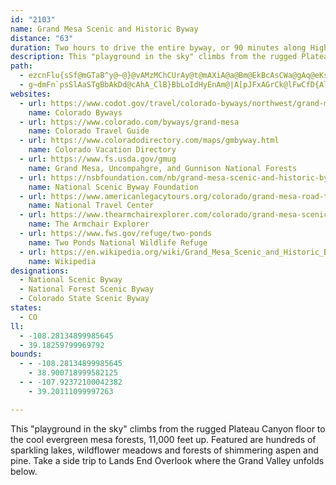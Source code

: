 ```yaml
---
id: "2103"
name: Grand Mesa Scenic and Historic Byway
distance: "63"
duration: Two hours to drive the entire byway, or 90 minutes along Highway 65 and 30 minutes roundtrip on the spur road to Land's End
description: This "playground in the sky" climbs from the rugged Plateau Canyon floor to the cool evergreen mesa forests, 11,000 feet up. Featured are hundreds of sparkling lakes, wildflower meadows and forests of shimmering aspen and pine. Take a side trip to Lands End Overlook where the Grand Valley unfolds below.
path:
  - ezcnFlu{sSf@mGTaB^y@~@}@vAMzMChCUrAy@t@mAXiA@a@Bm@EkBcAsCWa@gAq@eKsCoCgAqFqHUu@sD_HkCiCk@}@y@{BQsAKcBF}AlAaKCq@s@{B]_@u@e@UEo@C{D\oCE_AS}A_Ao@mA[qBCy@De@TgAfAkCXuADqAKkAQa@u@gAsB_AqKmDsAcAo@}@_@eAOwAAgC`@sCdCaKFmCS_B_@eAcF}Gs@wAe@yAWeBAs@LeBNg@Ze@rBaBxOmFjAqAXo@Nw@By@CaAIk@y@gBmAw@k@MaJEi@Qc@Yq@oAS}@YuIO_Ai@sAUYo@_@wGkByAs@_@_@g@mAEyANsBV{@jAkBbAgAt@_@jEcAdBOn@Qr@s@h@kADg@?kAOaAoCyFiAqDSoBIqBBiG_@_Bu@eAoIaDi@k@oAkBi@oAY_BU{BMkFBoLImBgBwG[{@e@gE^mCjGiPd@eB^qDOwCOcA_@gAi@_AaAsCG_A?sBTsBDqBG{@Sw@Yg@c@_@yCuBi@q@i@eBGk@GcEJeDAeCYaBu@sAeA_A_CaAm@i@gAgA_@q@_@cDIgGDcBb@{CTs@RyBDeAI{@Oy@yB_FsAgEcCeJUoAIcADcAbBkKv@mCj@oAxAoBvC{B|GuCtBkAr@q@l@_A^{@X_AFsAByCEgCDsFlBgONiDw@iOg@qGH{CZeB|@sCdA_ClAsAjMiD`Ao@pBsBzHgKtAgCfE}Jt@wBHu@?kBW_B_DoGu@eDs@aF]{LLkEX{CLw@n@uBzAyCb@sATwABu@S_Ci@kBoBuDe@{ASkECkCS{CW_BsAmEiBaIi@aFIyB@uHF}A`@oDp@kAz@kAzBgAxEgAxCe@lBRbA\bGnDr@VlGr@zFE~BQnC{@~@k@fCaCbAqAtBuAbCcAtCSbLXtBQxJgChD_@t@?~MxAtL^tRD|`@Y`LPhb@F~PlAbEJ`HStCWvcAwJbMk@vNK`l@RhAJdA\pFtDhAj@hAPlPCvBLhCjAbBfBx@|ArArBrBfBhDrAlCLnAMxN{C|EyBlFwDdKoMdA{@|BkAhE{@zQcCfBe@x@g@b@g@n@kAt@yBRoADqCi@oNa@aDyByJMmA?sALmAPw@lA{Bn@m@n@]vReBj@?zBRhZjEnDx@hOtErBJbEy@fD[~BNdBp@vCfCpDnIfD~GnJxNrAtC\jAZbFL~Eh@~C^x@x@lAxSvUdAr@fCPdBSl@WbBuAd@q@bAyBTsAHaBEaF@yBHkBx@kDhB}ElC}Fb@yBTuEE{CDyBXkDD_CE_Bo@{EmEoOu@sEgBg[MgJXeD\uCh@wBhB{EdBqD|AcCn@yA|AgFxEmTXuAHiBCgDKgAqAqCyDoBoBqAyD{FeDyDyGsG}AgAoCyC_@aAm@wCEiAHqAb@eBl@mA`D_E^u@XkAHy@?gA_@_D?k@Jk@f@{@hA_@t@Rx@r@Nd@X|B`@vKRfATn@VXh@LjAg@l@iAd@uHn@gFRy@`@s@lAKt@Dv@d@\f@Rd@Lj@?j@a@hEg@~Bo@jB_BlDqArBKl@D`BR|@nArAdAf@fBv@jB`@nCdAtDdAtFXdAMpC}@nEd@dPd@bAKrBq@rBaBh@s@|Rgl@`B{Cr@k@hAq@rBu@|DW~A_@xAk@xAeAbAaA~@aBr@qBd@mB\mCNuGOwGsByRqFoc@yB}Ny@iDcAcCyBsCqCoBwBiAsDwCmAuBy@mCc@gDe@qJCyIKuDaAkJaByFgB{EcGuNmBmHXaF^gBn@mAbC}@hBSbBRpFzHrDlG|FzJxCdIjB|JnCfRx@zBbC~ExAtBtCdC`C^rFbB|Ar@|JhGlAf@rCPxDeAvG_C~AUpBK|JFfDY|Bi@nBy@rCiB|BmCzAmCtA{CdR_i@~@yCxB{IhA{Gr@uFj@qGrRkdCJmC?_BQaEc@mCeAkD{GwLoA_DqDsKuBaDwDiEo@cAsAmCqJiTmDmG_GgJgC{EsD{JYe@kIuSuA}DeAmEgCyOqAsJg@sC}DqNwAyE_AgEYoCKyBy@cYJ_CHe@h@eAt@o@|@]d@G|@JxAz@~BdD|@r@jCjA`GnBfB~@|AjApBxBzBlDhJhVfAxAt@h@x@X|AN|DI~@D~Ab@|@b@~R~NnA`Bl@jA~BtGx@rAv@~@zC~AxAXbB@|AOpQqF`RmG|MiDlPmCpJmBvGo@zHA~@QxAaA~@mBRwACmCe@aHBsAZ_Dn@sB~@mBjJoOxBeErE{FjIiIrHaO|AgFbB_EZqAPuACcJVyDhEcXHqBCaBYgCk@cCqBoFOy@Ey@XyAnDgEb@y@XeAHgAEgAgAwFEg@BmADk@^gAxBeETqAE}BmAiEUuA_@oGSwA[sAi@gAoA}A}AaAmE}A{AaAaA_Be@yAoAgCgByBiD_DiAaBc@mAUwAiCyVyA{ISkD@aBRwALa@d@w@l@e@j@S`Gs@dAa@nAq@b@g@xAyC\_CDaCIeAyCuNYsEDkDHuAb@_D~@sCd@{@r@w@lBgAd@IfKBbAGvA]rEmCbBSnRrBxA`@t@j@`A~A|N`f@n@~@xAdAbAZh@HhAKvC_AfVaKdBu@rA}@jAyAr@yA`IcThBaC~AkAhA[xOcCfBu@nA}Ab@iA~AyK^eAl@s@t@g@x@KrAJt@^h@l@^x@XfB?lAId@WfAwArDIh@EtANrAxBxIrAzG`@jDBrAQrAc@fAY\w@l@[JiEd@y@f@}@`BUjAApAj@hL@hHQpA_@`A}AvBa@fAMd@ErAJrAl@pBdBnBrA|@zAb@~APzAElCo@hAw@~@_AxEgI~IuQ|@oBz@sCvDiS~@yChBaCzIaIbFcGjHwJbM{NfBsArBq@`DO|ICpZfBhDJlD?fGY|IkAfDu@nOkFvFaBhEk@`BG|YF|Oy@fDEzj@PriA]tu@D|QG~AJ
  - g~dmFn`psSlAaSTgBbAkDd@cAhA_ClB}BbLoIdHyEnAm@|A[pJFxAGrCk@lFwCfD{AlEg@rBKdBYrAm@jJkG~@kAtAgCrHuOjCiGR_ANaCScEkCwTJiLi@qDs@gBcAyAcJ_Fi@u@_@eAIk@BgDt@sCd@g@bF_BlN_DhAg@hA_AdBmBnNoRlAsBdAyE`BcKVqD?kAiCgUMyBk@yOFqSGqEOiAmH}^MkC?oAb@yD|I}[VmCYyFs@{E}@gEkAaD{E_KeAyC_@aBoAmOm@yByAuCmG{HyBqD_@uAIaCDcAN_Ah@mB~@eArCaChAaBr@}BrAwKh@kBdA_CnKiPnDaGl@aBx@yFdB{NFyBGaAy@mD_@oAy@{AaNiOo@_AWmAAmBd@uSKyAkFkYOmD?}A^gE|BqO?_A_@qBkMeUiAiAwFoCkA_Am@m@iOcV_EaGm@q@cAy@_DyAwEaBmBqAcFiE_Ai@kJmDiByAsHuHm@e@qJmDiBgBw@_B}GqUu@aDOkAC_AXyCbCeIZiBHs@EwBeL{d@_AsFcAoMyCgQwB}Jq@cCy@aB}Vy\
websites:
  - url: https://www.codot.gov/travel/colorado-byways/northwest/grand-mesa
    name: Colorado Byways
  - url: https://www.colorado.com/byways/grand-mesa
    name: Colorado Travel Guide
  - url: https://www.coloradodirectory.com/maps/gmbyway.html
    name: Colorado Vacation Directory
  - url: https://www.fs.usda.gov/gmug
    name: Grand Mesa, Uncompahgre, and Gunnison National Forests
  - url: https://nsbfoundation.com/nb/grand-mesa-scenic-and-historic-byway/
    name: National Scenic Byway Foundation
  - url: https://www.americanlegacytours.org/colorado/grand-mesa-road-trip/
    name: National Travel Center
  - url: https://www.thearmchairexplorer.com/colorado/grand-mesa-scenic-byway.php
    name: The Armchair Explorer
  - url: https://www.fws.gov/refuge/two-ponds
    name: Two Ponds National Wildlife Refuge
  - url: https://en.wikipedia.org/wiki/Grand_Mesa_Scenic_and_Historic_Byway
    name: Wikipedia
designations:
  - National Scenic Byway
  - National Forest Scenic Byway
  - Colorado State Scenic Byway
states:
  - CO
ll:
  - -108.28134899985645
  - 39.18259799969792
bounds:
  - - -108.28134899985645
    - 38.900718999582125
  - - -107.92372100042382
    - 39.20111099997263

---
```


This "playground in the sky" climbs from the rugged Plateau Canyon floor to the cool evergreen mesa forests, 11,000 feet up. Featured are hundreds of sparkling lakes, wildflower meadows and forests of shimmering aspen and pine. Take a side trip to Lands End Overlook where the Grand Valley unfolds below.
